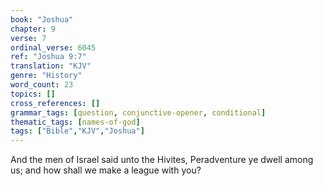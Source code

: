 ```yaml
---
book: "Joshua"
chapter: 9
verse: 7
ordinal_verse: 6045
ref: "Joshua 9:7"
translation: "KJV"
genre: "History"
word_count: 23
topics: []
cross_references: []
grammar_tags: [question, conjunctive-opener, conditional]
thematic_tags: [names-of-god]
tags: ["Bible","KJV","Joshua"]
---
```

And the men of Israel said unto the Hivites, Peradventure ye dwell among us; and how shall we make a league with you?
